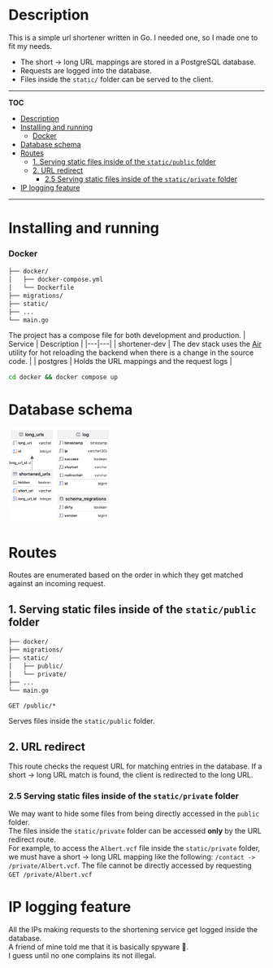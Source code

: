 # Description
This is a simple url shortener written in Go. I needed one, so I made one to fit my needs.
- The short -> long URL mappings are stored in a PostgreSQL database.
- Requests are logged into the database.
- Files inside the `static/` folder can be served to the client.
---
**TOC**
<!-- TOC -->

- [Description](#description)
- [Installing and running](#installing-and-running)
    - [Docker](#docker)
- [Database schema](#database-schema)
- [Routes](#routes)
  - [1. Serving static files inside of the `static/public` folder](#1-serving-static-files-inside-of-the-staticpublic-folder)
  - [2. URL redirect](#2-url-redirect)
    - [2.5 Serving static files inside of the `static/private` folder](#25-serving-static-files-inside-of-the-staticprivate-folder)
- [IP logging feature](#ip-logging-feature)

<!-- /TOC -->
---

# Installing and running
### Docker
```
├── docker/
│   ├── docker-compose.yml
│   └── Dockerfile
├── migrations/
├── static/
├── ...
└── main.go
```
The project has a compose file for both development and production. 
| Service | Description |
|---|---|
| shortener-dev | The dev stack uses the [Air](https://github.com/cosmtrek/air) utility for hot reloading the backend when there is a change in the source code. | 
| postgres | Holds the URL mappings and the request logs |

```bash
cd docker && docker compose up
```



<!-- └── .gitignore -->


<!-- # Configuration -->
# Database schema
<img src="./resources/dbschema.png" width=40% />

# Routes
Routes are enumerated based on the order in which they get matched against an incoming request.
## 1. Serving static files inside of the `static/public` folder
```
├── docker/
├── migrations/
├── static/
│   ├── public/
│   └── private/
├── ...
└── main.go
```
```
GET /public/*
```
Serves files inside the `static/public` folder.
## 2. URL redirect

This route checks the request URL for matching entries in the database. If a short -> long URL match is found, the client is redirected to the long URL.

### 2.5 Serving static files inside of the `static/private` folder
We may want to hide some files from being directly accessed in the `public` folder.\
The files inside the `static/private` folder can be accessed **only** by the URL redirect route.\
For example, to access the `Albert.vcf` file inside the `static/private` folder, we must have a short -> long URL mapping like the following:
`/contact -> /private/Albert.vcf`. The file cannot be directly accessed by requesting `GET /private/Albert.vcf`
<!-- - `GET /help`\
  Dumps the mapping in the answer -->


# IP logging feature
All the IPs making requests to the shortening service get logged inside the database.\
A friend of mine told me that it is basically spyware :see_no_evil:.\
I guess until no one complains its not illegal.
